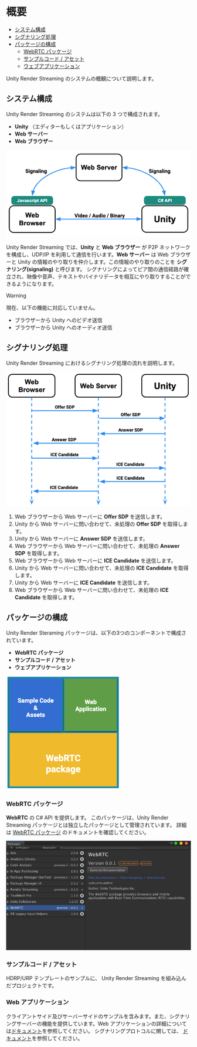 # 概要

- [システム構成](#system-configration)
- [シグナリング処理](#signaling-process)
- [パッケージの構成](#package-structure)
  - [WebRTC パッケージ](#webrtc-package)
  - [サンプルコード / アセット](#sample)
  - [ウェブアプリケーション](#webapp)

Unity Render Streaming のシステムの概観について説明します。

## <a id="system-configration"/> システム構成

Unity Render Streaming のシステムは以下の 3 つで構成されます。

- **Unity** （エディターもしくはアプリケーション）
- **Web サーバー**
- **Web ブラウザー**

![Render Streaming overview](../images/renderstreaming_overview.png)

Unity Render Streaming では、**Unity** と **Web ブラウザー** が P2P ネットワークを構成し、UDP/IP を利用して通信を行います。**Web サーバー** は Web ブラウザーと Unity の情報のやり取りを仲介します。この情報のやり取りのことを **シグナリング(signaling)** と呼びます。
シグナリングによってピア間の通信経路が確立され、映像や音声、テキストやバイナリデータを相互にやり取りすることができるようになります。

> [!WARNING]
> 現在、以下の機能に対応していません。
>
> - ブラウザーから Unity へのビデオ送信
> - ブラウザーから Unity へのオーディオ送信

## <a id="signaling-process"/> シグナリング処理

Unity Render Streaming におけるシグナリング処理の流れを説明します。

![Render Streaming sequence](../images/renderstreaming_sequence.png)

1. Web ブラウザーから Web サーバーに **Offer SDP** を送信します。
2. Unity から Web サーバーに問い合わせて、未処理の **Offer SDP** を取得します。
3. Unity から Web サーバーに **Answer SDP** を送信します。
4. Web ブラウザーから Web サーバーに問い合わせて、未処理の **Answer SDP** を取得します。
5. Web ブラウザーから Web サーバーに **ICE Candidate** を送信します。
6. Unity から Web サーバーに問い合わせて、未処理の **ICE Candidate** を取得します。
7. Unity から Web サーバーに **ICE Candidate** を送信します。
8. Web ブラウザーから Web サーバーに問い合わせて、未処理の **ICE Candidate** を取得します。

## <a id="package-structure"/> パッケージの構成

Unity Render Steraming パッケージは、以下の3つのコンポーネントで構成されています。

- **WebRTC パッケージ**
- **サンプルコード / アセット**
- **ウェブアプリケーション**

![Package Render Streaming](../images/package_renderstreaming.png)

### <a id="webrtc-package"/> WebRTC パッケージ

**WebRTC** の C# API を提供します。
このパッケージは、Unity Render Streaming パッケージとは独立したパッケージとして管理されています。
詳細は [WebRTC パッケージ](https://docs.unity3d.com/Packages/com.unity.webrtc@latest/manual/jp/index.html) のドキュメントを確認してください。

![WebRTC package manager](../images/webrtc_package_manager.png)

### <a id="sample"/> サンプルコード / アセット

HDRP/URP テンプレートのサンプルに、 Unity Render Streaming を組み込んだプロジェクトです。

### <a id="webapp"/> Web アプリケーション

クライアントサイド及びサーバーサイドのサンプルを含みます。また、シグナリングサーバーの機能を提供しています。Web アプリケーションの詳細については[ドキュメント](webapp.md)を参照してください。
シグナリングプロトコルに関しては、 [ドキュメント](signalingprotocol.md)を参照してください。
